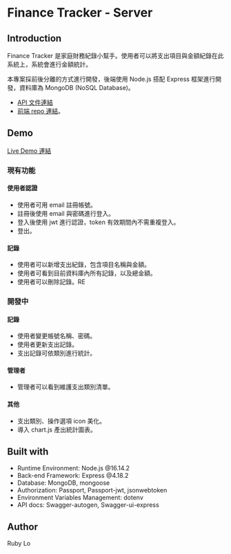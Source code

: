 # Finance Tracker - Server

## Introduction
Finance Tracker 是家庭財務紀錄小幫手。使用者可以將支出項目與金額紀錄在此系統上，系統會進行金額統計。

本專案採前後分離的方式進行開發，後端使用 Node.js 搭配 Express 框架進行開發，資料庫為 MongoDB (NoSQL Database)。
- [API 文件連結]()
- [前端 repo 連結](https://github.com/rubylo718/finance-tracker-client)。

## Demo
[Live Demo 連結]()

### 現有功能
#### 使用者認證
- 使用者可用 email 註冊帳號。
- 註冊後使用 email 與密碼進行登入。
- 登入後使用 jwt 進行認證，token 有效期間內不需重複登入。
- 登出。

#### 記錄
- 使用者可以新增支出紀錄，包含項目名稱與金額。
- 使用者可看到目前資料庫內所有記錄，以及總金額。
- 使用者可以刪除記錄。RE

### 開發中
#### 記錄
- 使用者變更帳號名稱、密碼。
- 使用者更新支出記錄。
- 支出記錄可依類別進行統計。

#### 管理者
- 管理者可以看到維護支出類別清單。

#### 其他
- 支出類別、操作選項 icon 美化。
- 導入 chart.js 產出統計圖表。

## Built with
- Runtime Environment: Node.js @16.14.2
- Back-end Framework: Express @4.18.2
- Database: MongoDB, mongoose
- Authorization: Passport, Passport-jwt, jsonwebtoken
- Environment Variables Management: dotenv
- API docs: Swagger-autogen, Swagger-ui-express

## Author
Ruby Lo